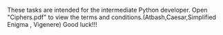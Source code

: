 These tasks are intended for the intermediate Python developer. Open "Ciphers.pdf" to view the terms and conditions.(Atbash,Caesar,Simplified Enigma , Vigenere) Good luck!!!
